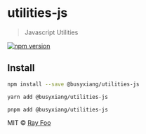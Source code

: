 # utilities-js

> Javascript Utilities

[![npm version](https://badge.fury.io/js/@busyxiang%2Futilities-js.svg)](https://badge.fury.io/js/@busyxiang%2Futilities-js)

## Install

```bash
npm install --save @busyxiang/utilities-js
```

```bash
yarn add @busyxiang/utilities-js
```

```bash
pnpm add @busyxiang/utilities-js
```

MIT © [Ray Foo](https://github.com/busyxiang)
